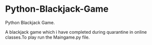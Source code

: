 # Python-Blackjack-Game
Python Blackjack Game.

A blackjack game which i have completed during quarantine in online classes.To play run the Maingame.py file.
